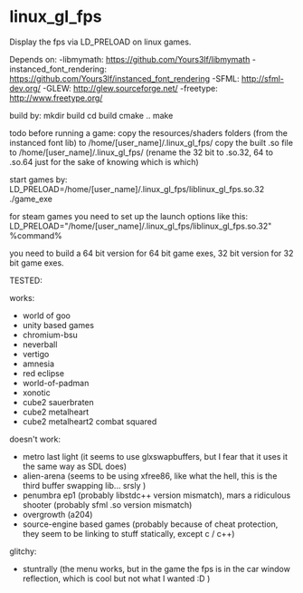 linux_gl_fps
============

Display the fps via LD_PRELOAD on linux games.

Depends on: 
-libmymath: https://github.com/Yours3lf/libmymath
-instanced_font_rendering: https://github.com/Yours3lf/instanced_font_rendering
-SFML: http://sfml-dev.org/
-GLEW: http://glew.sourceforge.net/
-freetype: http://www.freetype.org/

build by:
mkdir build
cd build
cmake ..
make

todo before running a game:
copy the resources/shaders folders (from the instanced font lib) to /home/[user_name]/.linux_gl_fps/
copy the built .so file to /home/[user_name]/.linux_gl_fps/
(rename the 32 bit to .so.32, 64 to .so.64 just for the sake of knowing which is which)

start games by:
LD_PRELOAD=/home/[user_name]/.linux_gl_fps/liblinux_gl_fps.so.32 ./game_exe

for steam games you need to set up the launch options like this:
LD_PRELOAD="/home/[user_name]/.linux_gl_fps/liblinux_gl_fps.so.32" %command%

you need to build a 64 bit version for 64 bit game exes, 32 bit version for 32 bit game exes.

TESTED:

works: 
* world of goo
* unity based games
* chromium-bsu
* neverball
* vertigo
* amnesia
* red eclipse
* world-of-padman
* xonotic
* cube2 sauerbraten
* cube2 metalheart
* cube2 metalheart2 combat squared

doesn't work: 
* metro last light (it seems to use glxswapbuffers, but I fear that it uses it the same way as SDL does)
* alien-arena (seems to be using xfree86, like what the hell, this is the third buffer swapping lib... srsly )
* penumbra ep1 (probably libstdc++ version mismatch), mars a ridiculous shooter (probably sfml .so version mismatch)
* overgrowth (a204)
* source-engine based games (probably because of cheat protection, they seem to be linking to stuff statically, except c / c++)

glitchy: 
* stuntrally (the menu works, but in the game the fps is in the car window reflection, which is cool but not what I wanted :D )